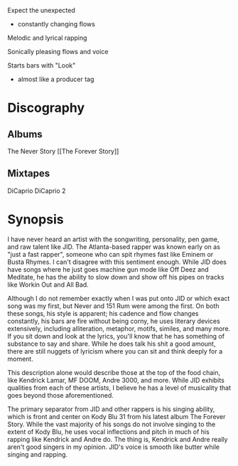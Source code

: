 Expect the unexpected
- constantly changing flows

Melodic and lyrical rapping

Sonically pleasing flows and voice

Starts bars with "Look"
- almost like a producer tag
# Discography
## Albums
The Never Story
[[The Forever Story]]

## Mixtapes
DiCaprio
DiCaprio 2

# Synopsis

I have never heard an artist with the songwriting, personality, pen game, and raw talent like JID. The Atlanta-based rapper was known early on as "just a fast rapper", someone who can spit rhymes fast like Eminem or Busta Rhymes. I can't disagree with this sentiment enough. While JID does have songs where he just goes machine gun mode like Off Deez and Meditate, he has the ability to slow down and show off his pipes on tracks like Workin Out and All Bad. 

Although I do not remember exactly when I was put onto JID or which exact song was my first, but Never and 151 Rum were among the first. On both these songs, his style is apparent; his cadence and flow changes constantly, his bars are fire without being corny, he uses literary devices extensively, including alliteration, metaphor, motifs, similes, and many more. If you sit down and look at the lyrics, you'll know that he has something of substance to say and share. While he does talk his shit a good amount, there are still nuggets of lyricism where you can sit and think deeply for a moment.

This description alone would describe those at the top of the food chain, like Kendrick Lamar, MF DOOM, Andre 3000, and more. While JID exhibits qualities from each of these artists, I believe he has a level of musicality that goes beyond those aforementioned.

The primary separator from JID and other rappers is his singing ability, which is front and center on Kody Blu 31 from his latest album The Forever Story. While the vast majority of his songs do not involve singing to the extent of Kody Blu, he uses vocal inflections and pitch in much of his rapping like Kendrick and Andre do. The thing is, Kendrick and Andre really aren't good singers in my opinion. JID's voice is smooth like butter while singing and rapping.




